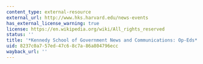 ```yaml
---
content_type: external-resource
external_url: http://www.hks.harvard.edu/news-events
has_external_license_warning: true
license: https://en.wikipedia.org/wiki/All_rights_reserved
status: ''
title: '*Kennedy School of Government News and Communications: Op-Eds*'
uid: 8237c0a7-57ed-47c6-8c7a-86a804796ecc
wayback_url: ''
---
```

